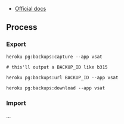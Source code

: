 * [Official docs](https://devcenter.heroku.com/articles/heroku-postgres-backups)

## Process

### Export

```shell
heroku pg:backups:capture --app vsat

# this'll output a BACKUP_ID like b315

heroku pg:backups:url BACKUP_ID --app vsat

heroku pg:backups:download --app vsat
```

### Import

...
